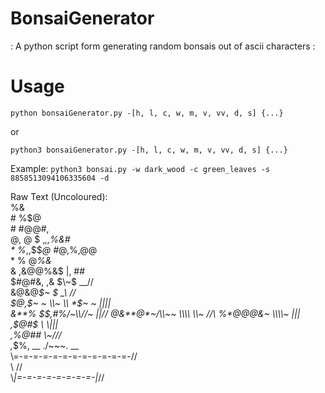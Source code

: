 # BonsaiGenerator
: A python script form generating random bonsais out of ascii characters :

# Usage
`python bonsaiGenerator.py -[h, l, c, w, m, v, vv, d, s] {...}`

or

`python3 bonsaiGenerator.py -[h, l, c, w, m, v, vv, d, s] {...}`

Example:
`python3 bonsai.py -w dark_wood -c green_leaves -s 8858513094106335604 -d`
                                                                                         
Raw Text (Uncoloured):                                                                                         
                                                      %&                                 
                                                    # %$@                                
                                          #        #@@#,                                 
                                        @, @ $    ,*,,%&#                                
                                *     %*,,$$*@   #*@,%,@@                                
                                 *    $%&**&$%     @*%&*                                 
                              $%*$   & ,&@@%&$    |, ##                                  
                            $#@#&,     ,& $\~$ __//                                      
                            &@&@*$~    $   _\\ _//                                       
                            $$@$,$~ ~      \\~ \\                                        
                         *$$%@&@*#$\~   ~   ||_||                                        
                       &**%  $$,#%/~\\//~   ||//                                         
                      @&**@*~/\\~~ \\\\ \\~ //\                                          
                      %*@@@&~         \\\\~ |||                                          
                        ,$@#$          \\ \\|||                                          
                       ,%@##            \\~///                                           
                        ,*$%, __         ./~~~\.        __                               
                              \\=-=-=-=-=-=-=-=-=-=-=-=-//                               
                               \\                      //                                
                                \\_|=-=-=-=-=-=-=-=-|_//                                 

